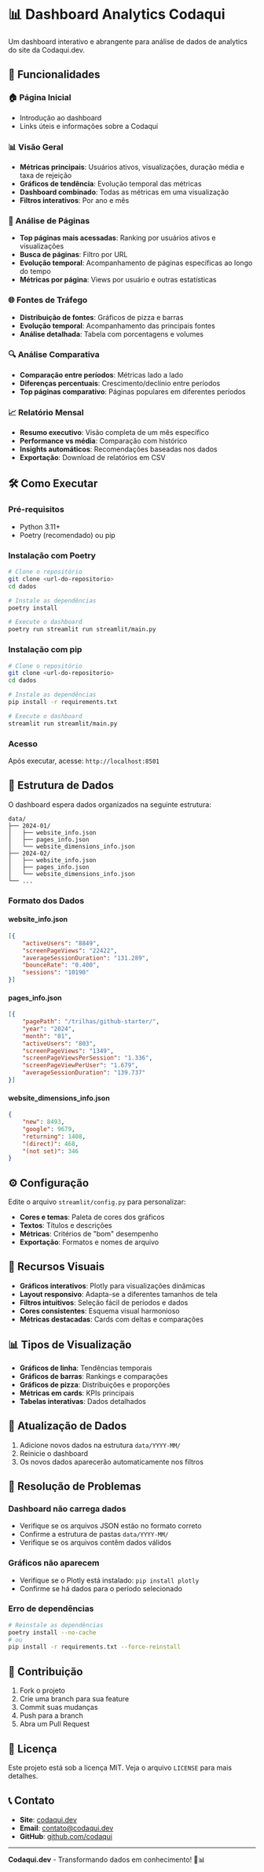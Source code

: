 # 📊 Dashboard Analytics Codaqui

Um dashboard interativo e abrangente para análise de dados de analytics do site da Codaqui.dev.

## 🚀 Funcionalidades

### 🏠 Página Inicial
- Introdução ao dashboard
- Links úteis e informações sobre a Codaqui

### 📊 Visão Geral
- **Métricas principais**: Usuários ativos, visualizações, duração média e taxa de rejeição
- **Gráficos de tendência**: Evolução temporal das métricas
- **Dashboard combinado**: Todas as métricas em uma visualização
- **Filtros interativos**: Por ano e mês

### 📄 Análise de Páginas
- **Top páginas mais acessadas**: Ranking por usuários ativos e visualizações
- **Busca de páginas**: Filtro por URL
- **Evolução temporal**: Acompanhamento de páginas específicas ao longo do tempo
- **Métricas por página**: Views por usuário e outras estatísticas

### 🌐 Fontes de Tráfego
- **Distribuição de fontes**: Gráficos de pizza e barras
- **Evolução temporal**: Acompanhamento das principais fontes
- **Análise detalhada**: Tabela com porcentagens e volumes

### 🔍 Análise Comparativa
- **Comparação entre períodos**: Métricas lado a lado
- **Diferenças percentuais**: Crescimento/declínio entre períodos
- **Top páginas comparativo**: Páginas populares em diferentes períodos

### 📈 Relatório Mensal
- **Resumo executivo**: Visão completa de um mês específico
- **Performance vs média**: Comparação com histórico
- **Insights automáticos**: Recomendações baseadas nos dados
- **Exportação**: Download de relatórios em CSV

## 🛠️ Como Executar

### Pré-requisitos
- Python 3.11+
- Poetry (recomendado) ou pip

### Instalação com Poetry
```bash
# Clone o repositório
git clone <url-do-repositorio>
cd dados

# Instale as dependências
poetry install

# Execute o dashboard
poetry run streamlit run streamlit/main.py
```

### Instalação com pip
```bash
# Clone o repositório
git clone <url-do-repositorio>
cd dados

# Instale as dependências
pip install -r requirements.txt

# Execute o dashboard
streamlit run streamlit/main.py
```

### Acesso
Após executar, acesse: `http://localhost:8501`

## 📁 Estrutura de Dados

O dashboard espera dados organizados na seguinte estrutura:

```
data/
├── 2024-01/
│   ├── website_info.json
│   ├── pages_info.json
│   └── website_dimensions_info.json
├── 2024-02/
│   ├── website_info.json
│   ├── pages_info.json
│   └── website_dimensions_info.json
└── ...
```

### Formato dos Dados

#### website_info.json
```json
[{
    "activeUsers": "8849",
    "screenPageViews": "22422", 
    "averageSessionDuration": "131.289",
    "bounceRate": "0.400",
    "sessions": "10190"
}]
```

#### pages_info.json
```json
[{
    "pagePath": "/trilhas/github-starter/",
    "year": "2024",
    "month": "01", 
    "activeUsers": "803",
    "screenPageViews": "1349",
    "screenPageViewsPerSession": "1.336",
    "screenPageViewPerUser": "1.679",
    "averageSessionDuration": "139.737"
}]
```

#### website_dimensions_info.json
```json
{
    "new": 8493,
    "google": 9679,
    "returning": 1408,
    "(direct)": 468,
    "(not set)": 346
}
```

## ⚙️ Configuração

Edite o arquivo `streamlit/config.py` para personalizar:

- **Cores e temas**: Paleta de cores dos gráficos
- **Textos**: Títulos e descrições
- **Métricas**: Critérios de "bom" desempenho
- **Exportação**: Formatos e nomes de arquivo

## 🎨 Recursos Visuais

- **Gráficos interativos**: Plotly para visualizações dinâmicas
- **Layout responsivo**: Adapta-se a diferentes tamanhos de tela
- **Filtros intuitivos**: Seleção fácil de períodos e dados
- **Cores consistentes**: Esquema visual harmonioso
- **Métricas destacadas**: Cards com deltas e comparações

## 📊 Tipos de Visualização

- **Gráficos de linha**: Tendências temporais
- **Gráficos de barras**: Rankings e comparações
- **Gráficos de pizza**: Distribuições e proporções
- **Métricas em cards**: KPIs principais
- **Tabelas interativas**: Dados detalhados

## 🔄 Atualização de Dados

1. Adicione novos dados na estrutura `data/YYYY-MM/`
2. Reinicie o dashboard
3. Os novos dados aparecerão automaticamente nos filtros

## 🐛 Resolução de Problemas

### Dashboard não carrega dados
- Verifique se os arquivos JSON estão no formato correto
- Confirme a estrutura de pastas `data/YYYY-MM/`
- Verifique se os arquivos contêm dados válidos

### Gráficos não aparecem
- Verifique se o Plotly está instalado: `pip install plotly`
- Confirme se há dados para o período selecionado

### Erro de dependências
```bash
# Reinstale as dependências
poetry install --no-cache
# ou
pip install -r requirements.txt --force-reinstall
```

## 🤝 Contribuição

1. Fork o projeto
2. Crie uma branch para sua feature
3. Commit suas mudanças
4. Push para a branch
5. Abra um Pull Request

## 📄 Licença

Este projeto está sob a licença MIT. Veja o arquivo `LICENSE` para mais detalhes.

## 📞 Contato

- **Site**: [codaqui.dev](https://www.codaqui.dev)
- **Email**: contato@codaqui.dev
- **GitHub**: [github.com/codaqui](https://github.com/codaqui)

---

**Codaqui.dev** - Transformando dados em conhecimento! 🚀📊
